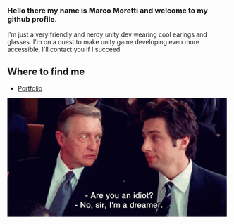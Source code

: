 ### Hello there my name is Marco Moretti and welcome to my github profile.
I'm just a very friendly and nerdy unity dev wearing cool earings and glasses.
I'm on a quest to make unity game developing even more accessible, I'll contact you if I succeed

## Where to find me
 - [Portfolio](https://xomrac.github.io/)

![](./homepage_git.gif) <br/>
